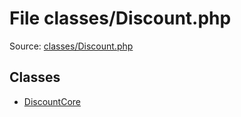 File classes/Discount.php
=========

Source: [classes/Discount.php](https://github.com/PrestaShop/PrestaShop/blob/1.5.4.0/classes/Discount.php)


Classes
-------

* [DiscountCore](class.DiscountCore.md)


